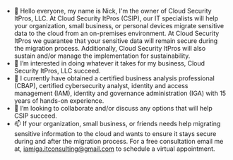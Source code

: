 - 👋 Hello everyone, my name is Nick, I'm the owner of Cloud Security ItPros, LLC. At Cloud Security ItPros (CSIP), our IT specialists will help your organization, small business, or personal devices migrate sensitive data to the cloud from an on-premises environment. At Cloud Security ItPros we guarantee that your sensitive data will remain secure during the migration process. Additionally, Cloud Security ItPros will also sustain and/or manage the implementation for sustainability.
- 👀 I’m interested in doing whatever it takes for my business, Cloud Security ItPros, LLC succeed.
- 🌱 I currently have obtained a certified business analysis professional (CBAP), certified cybersecurity analyst, identity and access management (IAM), identity and governance administration (IGA) with 15 years of hands-on experience.
- 💞️ I’m looking to collaborate and/or discuss any options that will help CSIP succeed.
- 📫 If your organization, small business, or friends needs help migrating sensitive information to the cloud and wants to ensure it stays secure during and after the migration process. For a free consultation email me at, iamiga.itconsulting@gmail.com to schedule a virtual appointment.

<!---
BigNick091/BigNick091 is a ✨ special ✨ repository because its `README.md` (this file) appears on your GitHub profile.
You can click the Preview link to take a look at your changes.
--->
